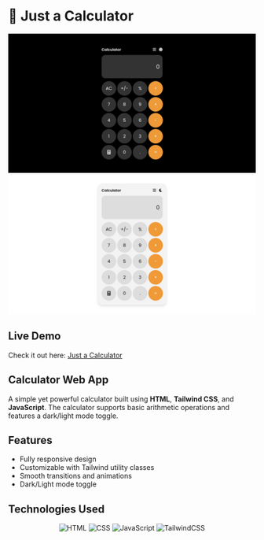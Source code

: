 # 🧬 Just a Calculator 
<div align="center">
  <img src="https://github.com/um-xair/calculator/blob/main/calculator-black.jpg" />
  <img src="https://github.com/um-xair/calculator/blob/main/calculator-white.jpg" />
</div> 

## Live Demo  
Check it out here: [Just a Calculator](https://r4xn.netlify.app/calculator.html)  

## Calculator Web App

A simple yet powerful calculator built using **HTML**, **Tailwind CSS**, and **JavaScript**. The calculator supports basic arithmetic operations and features a dark/light mode toggle.

## Features
- Fully responsive design
- Customizable with Tailwind utility classes
- Smooth transitions and animations
- Dark/Light mode toggle

## Technologies Used  

<p align="center">
  <img src="https://cdn.jsdelivr.net/gh/devicons/devicon/icons/html5/html5-original.svg" alt="HTML" width="80"/>
  <img src="https://cdn.jsdelivr.net/gh/devicons/devicon/icons/css3/css3-original.svg" alt="CSS" width="80"/>
  <img src="https://cdn.jsdelivr.net/gh/devicons/devicon/icons/javascript/javascript-original.svg" alt="JavaScript" width="80"/>
  <img src="https://cdn.jsdelivr.net/gh/devicons/devicon/icons/tailwindcss/tailwindcss-original.svg" alt="TailwindCSS" width="80"/>
</p>
